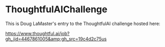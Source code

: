 # ThoughtfulAIChallenge

This is Doug LaMaster's entry to the ThoughtfulAI challenge hosted here:

https://www.thoughtful.ai/job?gh_jid=4467861005&amp;gh_src=19c4d2c75us
